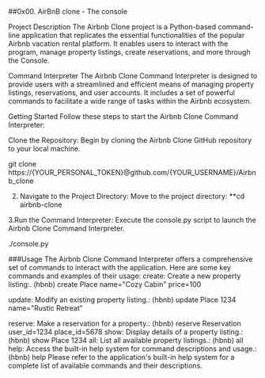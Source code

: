 ##0x00. AirBnB clone - The console

Project Description
The Airbnb Clone project is a Python-based command-line application that replicates the essential functionalities of the popular Airbnb vacation rental platform. It enables users to interact with the program, manage property listings, create reservations, and more through the Console.

Command Interpreter
The Airbnb Clone Command Interpreter is designed to provide users with a streamlined and efficient means of managing property listings, reservations, and user accounts. It includes a set of powerful commands to facilitate a wide range of tasks within the Airbnb ecosystem.

Getting Started
Follow these steps to start the Airbnb Clone Command Interpreter:

Clone the Repository: Begin by cloning the Airbnb Clone GitHub repository to your local machine.

git clone https://{YOUR_PERSONAL_TOKEN}@github.com/{YOUR_USERNAME}/Airbnb_clone

 2. Navigate to the Project Directory: Move to the project directory:
   **cd airbnb-clone

3.Run the Command Interpreter: Execute the console.py script to launch the Airbnb Clone Command Interpreter.

./console.py

###Usage The Airbnb Clone Command Interpreter offers a comprehensive set of commands to interact with the application. Here are some key commands and examples of their usage: create: Create a new property listing:. (hbnb) create Place name="Cozy Cabin" price=100

update: Modify an existing property listing.: (hbnb) update Place 1234 name="Rustic Retreat"

reserve: Make a reservation for a property.: (hbnb) reserve Reservation user_id=1234 place_id=5678 show: Display details of a property listing.: (hbnb) show Place 1234 all: List all available property listings.: (hbnb) all help: Access the built-in help system for command descriptions and usage.: (hbnb) help Please refer to the application's built-in help system for a complete list of available commands and their descriptions.
